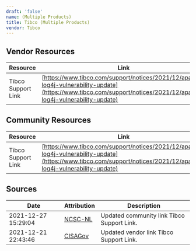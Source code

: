 ```yaml
---
draft: 'false'
name: (Multiple Products)
title: Tibco (Multiple Products)
vendor: Tibco
---
```


## Vendor Resources
| Resource | Link |
| --- | --- |
| Tibco Support Link | [https://www.tibco.com/support/notices/2021/12/apache-log4j-vulnerability-update](https://www.tibco.com/support/notices/2021/12/apache-log4j-vulnerability-update) |

## Community Resources
| Resource | Link |
| --- | --- |
| Tibco Support Link | [https://www.tibco.com/support/notices/2021/12/apache-log4j-vulnerability-update](https://www.tibco.com/support/notices/2021/12/apache-log4j-vulnerability-update) |


## Sources
| Date | Attribution | Description |
| --- | --- | --- |
| 2021-12-27 15:29:04 | [NCSC-NL](https://github.com/NCSC-NL/log4shell/blob/main/software/README.md) | Updated community link Tibco Support Link.  |
| 2021-12-21 22:43:46 | [CISAGov](https://raw.githubusercontent.com/cisagov/log4j-affected-db/develop/README.md) | Updated vendor link Tibco Support Link.  |
